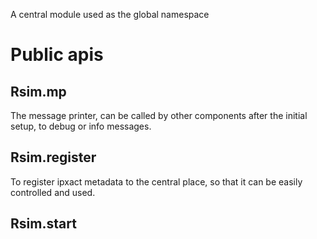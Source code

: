 A central module used as the global namespace
# Public apis
## Rsim.mp
The message printer, can be called by other components after the initial setup, to debug or info messages.
## Rsim.register
To register ipxact metadata to the central place, so that it can be easily controlled and used.

## Rsim.start
